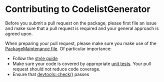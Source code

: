 # Contributing to CodelistGenerator

Before you submit a pull request on the package, please first file an issue and make sure that a pull request is required and your general approach is agreed upon. 

When preparing your pull request, please make sure you make use of the [PackageMaintenance file](https://github.com/darwin-eu/CodelistGenerator/blob/main/extras/PackageMaintenance.R
). Of particular importance:
* Follow the [style guide](https://github.com/darwin-eu/CodelistGenerator/blob/87c926537c197dc7665b8f1194f8be268bbb620d/extras/PackageMaintenance.R#L34)
* Make sure your code is covered by appropriate [unit tests](https://github.com/darwin-eu/CodelistGenerator/blob/87c926537c197dc7665b8f1194f8be268bbb620d/extras/PackageMaintenance.R#L5). Your pull request should not reduce code coverage.
* Ensure that [devtools::check()](https://github.com/darwin-eu/CodelistGenerator/blob/87c926537c197dc7665b8f1194f8be268bbb620d/extras/PackageMaintenance.R#L27) passes
